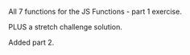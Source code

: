 All 7 functions for the JS Functions - part 1 exercise.

PLUS a stretch challenge solution.

Added part 2.
